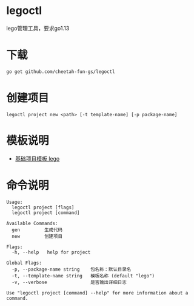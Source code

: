 # legoctl
lego管理工具，要求go1.13

# 下载
```bash
go get github.com/cheetah-fun-gs/legoctl
```

# 创建项目
```
legoctl project new <path> [-t template-name] [-p package-name]
```

# 模板说明
- [基础项目模板 lego](assets/templates/lego/README.md)

# 命令说明
```
Usage:
  legoctl project [flags]
  legoctl project [command]

Available Commands:
  gen         生成代码
  new         创建项目

Flags:
  -h, --help   help for project

Global Flags:
  -p, --package-name string    包名称：默认目录名
  -t, --template-name string   模板名称 (default "lego")
  -v, --verbose                是否输出详细日志

Use "legoctl project [command] --help" for more information about a command.
```
